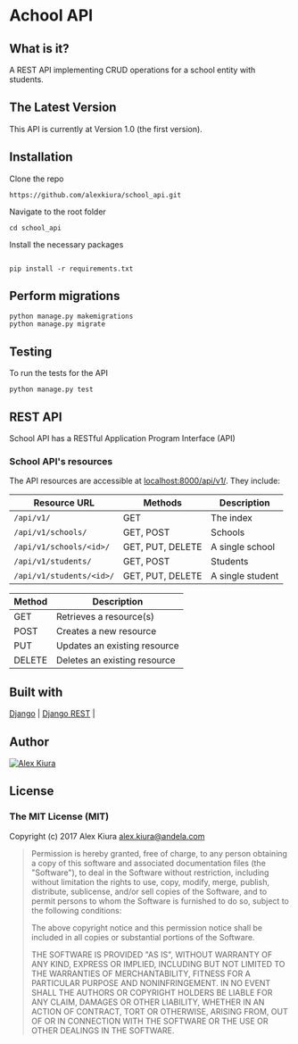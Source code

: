 # Achool API

## What is it?

A REST API implementing CRUD operations for a school entity with students.

## The Latest Version
This API is currently at Version 1.0 (the first version).

## Installation
Clone the repo
```
https://github.com/alexkiura/school_api.git
```

Navigate to the root folder
```
cd school_api
```
Install the necessary packages
```

pip install -r requirements.txt
```



## Perform migrations
```
python manage.py makemigrations
python manage.py migrate
```

## Testing
To run the tests for the API
```
python manage.py test
```

## REST API
School API has a RESTful Application Program Interface (API)

### School API's resources
The API resources are accessible at [localhost:8000/api/v1/](http://127.0.0.1:8000/api/v1.0/). They include:

| Resource URL | Methods | Description |
| -------- | ------------- | --------- |
| `/api/v1/` | GET  | The index |
| `/api/v1/schools/` | GET, POST | Schools |
| `/api/v1/schools/<id>/` | GET, PUT, DELETE | A single school |
| `/api/v1/students/` | GET, POST | Students |
| `/api/v1/students/<id>/` | GET, PUT, DELETE| A single student |


| Method | Description |
|------- | ----------- |
| GET | Retrieves a resource(s) |
| POST | Creates a new resource |
| PUT | Updates an existing resource |
| DELETE | Deletes an existing resource |


## Built with
[Django](https://www.djangoproject.com/) |
[Django REST](http://www.django-rest-framework.org/) |


## Author
[![Alex Kiura](http://0.gravatar.com/avatar/ea50741579447e4a8dcd743e10c25fd7?s=144)](https://github.com/andela-akiura)


## License

### The MIT License (MIT)

Copyright (c) 2017 Alex Kiura <alex.kiura@andela.com>

> Permission is hereby granted, free of charge, to any person obtaining a copy
> of this software and associated documentation files (the "Software"), to deal
> in the Software without restriction, including without limitation the rights
> to use, copy, modify, merge, publish, distribute, sublicense, and/or sell
> copies of the Software, and to permit persons to whom the Software is
> furnished to do so, subject to the following conditions:
>
> The above copyright notice and this permission notice shall be included in
> all copies or substantial portions of the Software.
>
> THE SOFTWARE IS PROVIDED "AS IS", WITHOUT WARRANTY OF ANY KIND, EXPRESS OR
> IMPLIED, INCLUDING BUT NOT LIMITED TO THE WARRANTIES OF MERCHANTABILITY,
> FITNESS FOR A PARTICULAR PURPOSE AND NONINFRINGEMENT. IN NO EVENT SHALL THE
> AUTHORS OR COPYRIGHT HOLDERS BE LIABLE FOR ANY CLAIM, DAMAGES OR OTHER
> LIABILITY, WHETHER IN AN ACTION OF CONTRACT, TORT OR OTHERWISE, ARISING FROM,
> OUT OF OR IN CONNECTION WITH THE SOFTWARE OR THE USE OR OTHER DEALINGS IN
> THE SOFTWARE.
